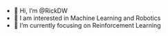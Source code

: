 - 👋 Hi, I’m @RickDW
- 👀 I am interested in Machine Learning and Robotics
- 🌱 I’m currently focusing on Reinforcement Learning

<!---
RickDW/RickDW is a ✨ special ✨ repository because its `README.md` (this file) appears on your GitHub profile.
You can click the Preview link to take a look at your changes.
--->
